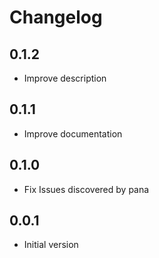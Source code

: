 # Changelog

## 0.1.2

- Improve description

## 0.1.1

- Improve documentation

## 0.1.0

- Fix Issues discovered by pana

## 0.0.1

- Initial version